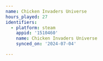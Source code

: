 ```yaml
---
name: Chicken Invaders Universe
hours_played: 27
identifiers:
  - platform: steam
    appid: '1510460'
    name: Chicken Invaders Universe
    synced_on: '2024-07-04'

---
```

